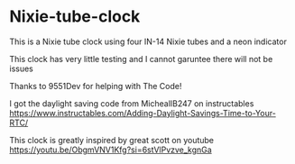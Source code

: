 # Nixie-tube-clock
This is a Nixie tube clock using four IN-14 Nixie tubes and a neon indicator

This clock has very little testing and I cannot garuntee there will not be issues

Thanks to 9551Dev for helping with The Code!

I got the daylight saving code from MichealIB247 on instructables
https://www.instructables.com/Adding-Daylight-Savings-Time-to-Your-RTC/

This clock is greatly inspired by great scott on youtube
https://youtu.be/ObgmVNV1Kfg?si=6stVlPvzve_kgnGa
